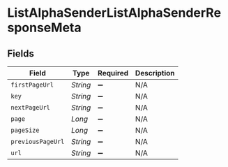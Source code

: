 # ListAlphaSenderListAlphaSenderResponseMeta


## Fields

| Field              | Type               | Required           | Description        |
| ------------------ | ------------------ | ------------------ | ------------------ |
| `firstPageUrl`     | *String*           | :heavy_minus_sign: | N/A                |
| `key`              | *String*           | :heavy_minus_sign: | N/A                |
| `nextPageUrl`      | *String*           | :heavy_minus_sign: | N/A                |
| `page`             | *Long*             | :heavy_minus_sign: | N/A                |
| `pageSize`         | *Long*             | :heavy_minus_sign: | N/A                |
| `previousPageUrl`  | *String*           | :heavy_minus_sign: | N/A                |
| `url`              | *String*           | :heavy_minus_sign: | N/A                |